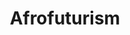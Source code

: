 ---
layout: strategy
title: Afrofuturism
team: Dario Corral, Natalia Kopeikina & Subhashree Nath
video: https://vimeo.com/383250413
---